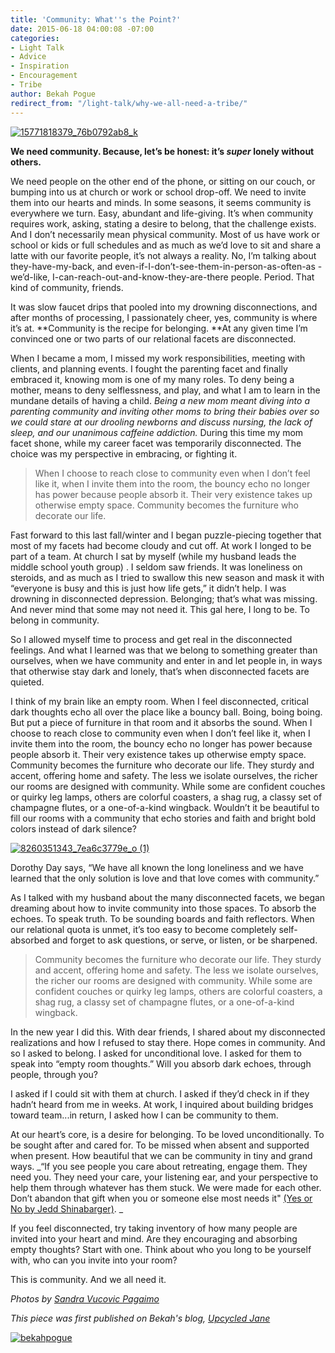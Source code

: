 ```yaml
---
title: 'Community: What''s the Point?'
date: 2015-06-18 04:00:08 -07:00
categories:
- Light Talk
- Advice
- Inspiration
- Encouragement
- Tribe
author: Bekah Pogue
redirect_from: "/light-talk/why-we-all-need-a-tribe/"
---
```


[![15771818379_76b0792ab8_k](https://yellow-blog-images.imgix.net/2015/06/15771818379_76b0792ab8_k.jpg)](https://yellow-blog-images.imgix.net/2015/06/15771818379_76b0792ab8_k.jpg)

**We need community. Because, let’s be honest: it’s _super_ lonely without others.**

We need people on the other end of the phone, or sitting on our couch, or bumping into us at church
or work or school drop-off. We need to invite them into our hearts and minds. In some seasons, it
seems community is everywhere we turn. Easy, abundant and life-giving. It’s when community requires
work, asking, stating a desire to belong, that the challenge exists. And I don’t necessarily mean
physical community. Most of us have work or school or kids or full schedules and as much as we’d
love to sit and share a latte with our favorite people, it’s not always a reality. No, I’m talking
about they-have-my-back, and even-if-I-don’t-see-them-in-person-as-often-as -we’d-like,
I-can-reach-out-and-know-they-are-there people. Period. That kind of community, friends.

It was slow faucet drips that pooled into my drowning disconnections, and after months of
processing, I passionately cheer, yes, community is where it’s at. **Community is the recipe for
belonging. **At any given time I’m convinced one or two parts of our relational facets are
disconnected.

When I became a mom, I missed my work responsibilities, meeting with clients, and planning events. I
fought the parenting facet and finally embraced it, knowing mom is one of my many roles. To deny
being a mother, means to deny selflessness, and play, and what I am to learn in the mundane details
of having a child. _Being a new mom meant diving into a parenting community and inviting other moms
to bring their babies over so we could stare at our drooling newborns and discuss nursing, the lack
of sleep, and our unanimous caffeine addiction._ During this time my mom facet shone, while my
career facet was temporarily disconnected. The choice was my perspective in embracing, or fighting
it.

> When I choose to reach close to community even when I don’t feel like it, when I invite them into
> the room, the bouncy echo no longer has power because people absorb it. Their very existence takes
> up otherwise empty space. Community becomes the furniture who decorate our life.

Fast forward to this last fall/winter and I began puzzle-piecing together that most of my facets had
become cloudy and cut off. At work I longed to be part of a team. At church I sat by myself (while
my husband leads the middle school youth group) . I seldom saw friends. It was loneliness on
steroids, and as much as I tried to swallow this new season and mask it with “everyone is busy and
this is just how life gets,” it didn’t help. I was drowning in disconnected depression. Belonging;
that’s what was missing. And never mind that some may not need it. This gal here, I long to be. To
belong in community.

So I allowed myself time to process and get real in the disconnected feelings. And what I learned
was that we belong to something greater than ourselves, when we have community and enter in and let
people in, in ways that otherwise stay dark and lonely, that’s when disconnected facets are quieted.

I think of my brain like an empty room. When I feel disconnected, critical dark thoughts echo all
over the place like a bouncy ball. Boing, boing boing. But put a piece of furniture in that room and
it absorbs the sound. When I choose to reach close to community even when I don’t feel like it, when
I invite them into the room, the bouncy echo no longer has power because people absorb it. Their
very existence takes up otherwise empty space. Community becomes the furniture who decorate our
life. They sturdy and accent, offering home and safety. The less we isolate ourselves, the richer
our rooms are designed with community. While some are confident couches or quirky leg lamps, others
are colorful coasters, a shag rug, a classy set of champagne flutes, or a one-of-a-kind wingback.
Wouldn’t it be beautiful to fill our rooms with a community that echo stories and faith and bright
bold colors instead of dark silence?

[![8260351343_7ea6c3779e_o (1)](https://yellow-blog-images.imgix.net/2015/06/8260351343_7ea6c3779e_o-1.jpg)](https://yellow-blog-images.imgix.net/2015/06/8260351343_7ea6c3779e_o-1.jpg)

Dorothy Day says, “We have all known the long loneliness and we have learned that the only solution
is love and that love comes with community.”

As I talked with my husband about the many disconnected facets, we began dreaming about how to
invite community into those spaces. To absorb the echoes. To speak truth. To be sounding boards and
faith reflectors. When our relational quota is unmet, it’s too easy to become completely
self-absorbed and forget to ask questions, or serve, or listen, or be sharpened.

> Community becomes the furniture who decorate our life. They sturdy and accent, offering home and
> safety. The less we isolate ourselves, the richer our rooms are designed with community. While
> some are confident couches or quirky leg lamps, others are colorful coasters, a shag rug, a classy
> set of champagne flutes, or a one-of-a-kind wingback.

In the new year I did this. With dear friends, I shared about my disconnected realizations and how I
refused to stay there. Hope comes in community. And so I asked to belong. I asked for unconditional
love. I asked for them to speak into “empty room thoughts.” Will you absorb dark echoes, through
people, through you?

I asked if I could sit with them at church. I asked if they’d check in if they hadn’t heard from me
in weeks. At work, I inquired about building bridges toward team...in return, I asked how I can be
community to them.

At our heart’s core, is a desire for belonging. To be loved unconditionally. To be sought after and
cared for. To be missed when absent and supported when present. How beautiful that we can be
community in tiny and grand ways. _“If you see people you care about retreating, engage them. They
need you. They need your care, your listening ear, and your perspective to help them through
whatever has them stuck. We were made for each other. Don’t abandon that gift when you or someone
else most needs it" [(Yes or No by Jedd Shinabarger)](http://www.yesornobook.com/). _

If you feel disconnected, try taking inventory of how many people are invited into your heart and
mind. Are they encouraging and absorbing empty thoughts? Start with one. Think about who you long to
be yourself with, who can you invite into your room?

This is community. And we all need it.

_Photos by [Sandra Vucovic Pagaimo](https://www.flickr.com/photos/54132946@N08/with/8260351343/)_

_This piece was first published on Bekah's blog, [Upcycled Jane](http://www.upcycledjane.com/)_

[![bekahpogue](https://yellow-blog-images.imgix.net/2015/06/bekahpogue.jpg)](http://www.upcycledjane.com/)
